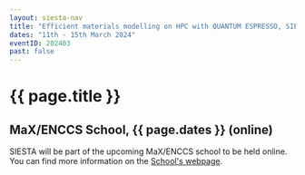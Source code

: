 ```yaml
---
layout: siesta-nav
title: "Efficient materials modelling on HPC with QUANTUM ESPRESSO, SIESTA and Yambo"
dates: "11th - 15th March 2024"
eventID: 202403
past: false
---
```

# {{ page.title }}
## MaX/ENCCS School, {{ page.dates }} (online)

SIESTA will be part of the upcoming MaX/ENCCS school to be held online.
You can find more information on the [School's webpage](https://enccs.se/events/2024-03-efficient-materials-modelling-on-hpc/).